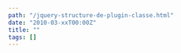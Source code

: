 ```yaml
---
path: "/jquery-structure-de-plugin-classe.html"
date: "2010-03-xxT00:00Z"
title: ""
tags: []
---
```



